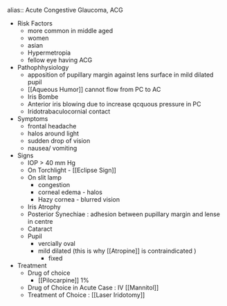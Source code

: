 alias:: Acute Congestive Glaucoma, ACG

- Risk Factors
	- more common in middle aged
	- women
	- asian
	- Hypermetropia
	- fellow eye having ACG
- Pathophhysiology
	- apposition of pupillary margin against lens surface in mild dilated pupil
	- [[Aqueous Humor]] cannot flow from PC to AC
	- Iris Bombe
	- Anterior iris blowing due to increase qcquous pressure in PC
	- Iridotrabaculocornial contact
- Symptoms
	- frontal headache
	- halos around light
	- sudden drop of vision
	- nausea/ vomiting
- Signs
	- IOP > 40 mm Hg
	- On Torchlight - [[Eclipse Sign]]
	- On slit lamp
		- congestion
		- corneal edema - halos
		- Hazy cornea - blurred vision
	- Iris Atrophy
	- Posterior Synechiae : adhesion between pupillary margin and lense in centre
	- Cataract
	- Pupil
		- vercially oval
		- mild dilated (this is why [[Atropine]] is contraindicated )
			- fixed
- Treatment
	- Drug of choice
		- [[Pilocarpine]] 1%
	- Drug of Choice in Acute Case : IV [[Mannitol]]
	- Treatment of Choice : [[Laser Iridotomy]]